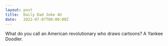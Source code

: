 ```yaml
---
layout: post
title:  Daily Dad Joke 4U
date:   2022-07-07T00:00:00Z
---
```

What do you call an American revolutionary who draws cartoons? A Yankee Doodler.
